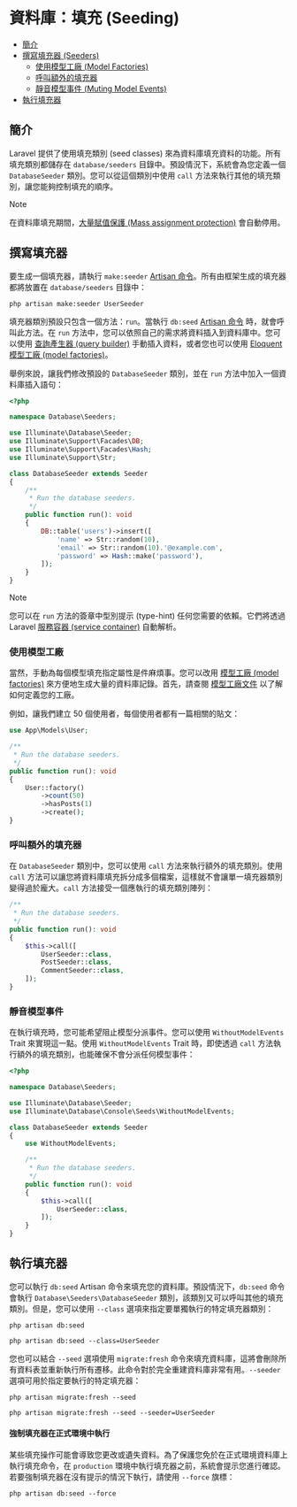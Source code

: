 # 資料庫：填充 (Seeding)

- [簡介](#introduction)
- [撰寫填充器 (Seeders)](#writing-seeders)
    - [使用模型工廠 (Model Factories)](#using-model-factories)
    - [呼叫額外的填充器](#calling-additional-seeders)
    - [靜音模型事件 (Muting Model Events)](#muting-model-events)
- [執行填充器](#running-seeders)

<a name="introduction"></a>
## 簡介

Laravel 提供了使用填充類別 (seed classes) 來為資料庫填充資料的功能。所有填充類別都儲存在 `database/seeders` 目錄中。預設情況下，系統會為您定義一個 `DatabaseSeeder` 類別。您可以從這個類別中使用 `call` 方法來執行其他的填充類別，讓您能夠控制填充的順序。

> [!NOTE]
> 在資料庫填充期間，[大量賦值保護 (Mass assignment protection)](/docs/{{version}}/eloquent#mass-assignment) 會自動停用。

<a name="writing-seeders"></a>
## 撰寫填充器

要生成一個填充器，請執行 `make:seeder` [Artisan 命令](/docs/{{version}}/artisan)。所有由框架生成的填充器都將放置在 `database/seeders` 目錄中：

```shell
php artisan make:seeder UserSeeder
```

填充器類別預設只包含一個方法：`run`。當執行 `db:seed` [Artisan 命令](/docs/{{version}}/artisan) 時，就會呼叫此方法。在 `run` 方法中，您可以依照自己的需求將資料插入到資料庫中。您可以使用 [查詢產生器 (query builder)](/docs/{{version}}/queries) 手動插入資料，或者您也可以使用 [Eloquent 模型工廠 (model factories)](/docs/{{version}}/eloquent-factories)。

舉例來說，讓我們修改預設的 `DatabaseSeeder` 類別，並在 `run` 方法中加入一個資料庫插入語句：

```php
<?php

namespace Database\Seeders;

use Illuminate\Database\Seeder;
use Illuminate\Support\Facades\DB;
use Illuminate\Support\Facades\Hash;
use Illuminate\Support\Str;

class DatabaseSeeder extends Seeder
{
    /**
     * Run the database seeders.
     */
    public function run(): void
    {
        DB::table('users')->insert([
            'name' => Str::random(10),
            'email' => Str::random(10).'@example.com',
            'password' => Hash::make('password'),
        ]);
    }
}
```

> [!NOTE]
> 您可以在 `run` 方法的簽章中型別提示 (type-hint) 任何您需要的依賴。它們將透過 Laravel [服務容器 (service container)](/docs/{{version}}/container) 自動解析。

<a name="using-model-factories"></a>
### 使用模型工廠

當然，手動為每個模型填充指定屬性是件麻煩事。您可以改用 [模型工廠 (model factories)](/docs/{{version}}/eloquent-factories) 來方便地生成大量的資料庫記錄。首先，請查閱 [模型工廠文件](/docs/{{version}}/eloquent-factories) 以了解如何定義您的工廠。

例如，讓我們建立 50 個使用者，每個使用者都有一篇相關的貼文：

```php
use App\Models\User;

/**
 * Run the database seeders.
 */
public function run(): void
{
    User::factory()
        ->count(50)
        ->hasPosts(1)
        ->create();
}
```

<a name="calling-additional-seeders"></a>
### 呼叫額外的填充器

在 `DatabaseSeeder` 類別中，您可以使用 `call` 方法來執行額外的填充類別。使用 `call` 方法可以讓您將資料庫填充拆分成多個檔案，這樣就不會讓單一填充器類別變得過於龐大。`call` 方法接受一個應執行的填充類別陣列：

```php
/**
 * Run the database seeders.
 */
public function run(): void
{
    $this->call([
        UserSeeder::class,
        PostSeeder::class,
        CommentSeeder::class,
    ]);
}
```

<a name="muting-model-events"></a>
### 靜音模型事件

在執行填充時，您可能希望阻止模型分派事件。您可以使用 `WithoutModelEvents` Trait 來實現這一點。使用 `WithoutModelEvents` Trait 時，即使透過 `call` 方法執行額外的填充類別，也能確保不會分派任何模型事件：

```php
<?php

namespace Database\Seeders;

use Illuminate\Database\Seeder;
use Illuminate\Database\Console\Seeds\WithoutModelEvents;

class DatabaseSeeder extends Seeder
{
    use WithoutModelEvents;

    /**
     * Run the database seeders.
     */
    public function run(): void
    {
        $this->call([
            UserSeeder::class,
        ]);
    }
}
```

<a name="running-seeders"></a>
## 執行填充器

您可以執行 `db:seed` Artisan 命令來填充您的資料庫。預設情況下，`db:seed` 命令會執行 `Database\Seeders\DatabaseSeeder` 類別，該類別又可以呼叫其他的填充類別。但是，您可以使用 `--class` 選項來指定要單獨執行的特定填充器類別：

```shell
php artisan db:seed

php artisan db:seed --class=UserSeeder
```

您也可以結合 `--seed` 選項使用 `migrate:fresh` 命令來填充資料庫，這將會刪除所有資料表並重新執行所有遷移。此命令對於完全重建資料庫非常有用。`--seeder` 選項可用於指定要執行的特定填充器：

```shell
php artisan migrate:fresh --seed

php artisan migrate:fresh --seed --seeder=UserSeeder
```

<a name="forcing-seeding-production"></a>
#### 強制填充器在正式環境中執行

某些填充操作可能會導致您更改或遺失資料。為了保護您免於在正式環境資料庫上執行填充命令，在 `production` 環境中執行填充器之前，系統會提示您進行確認。若要強制填充器在沒有提示的情況下執行，請使用 `--force` 旗標：

```shell
php artisan db:seed --force
```

